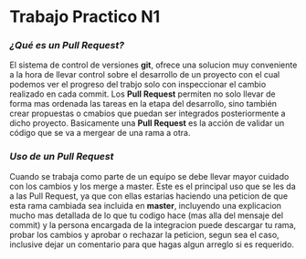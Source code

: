 # Trabajo Practico N1


### *¿Qué es un Pull Request?*
El sistema de control de versiones **git**, ofrece una solucion muy conveniente a la hora de llevar control sobre el desarrollo de un proyecto con el cual podemos ver el progreso del trabjo solo con inspeccionar el cambio realizado en cada commit. Los **Pull Request** permiten no solo llevar de forma mas ordenada las tareas en la etapa del desarrollo, sino también crear propuestas o cmabios que puedan ser integrados posteriormente a dicho proyecto.
Basicamente una **Pull Request** es la acción de validar un código que se va a mergear de una rama a otra.


### *Uso de un Pull Request*
Cuando se trabaja como parte de un equipo se debe llevar mayor cuidado con los cambios y los merge a master. Este es el principal uso que se les da a las Pull Request, ya que con ellas estarias haciendo una peticion de que esta rama cambiada sea incluida en **master**, incluyendo una explicacion mucho mas detallada de lo que tu codigo hace (mas alla del mensaje del commit) y la persona encargada de la integracion puede descargar tu rama, probar los cambios y aprobar o rechazar la peticion, segun sea el caso, inclusive dejar un comentario para que hagas algun arreglo si es requerido.

